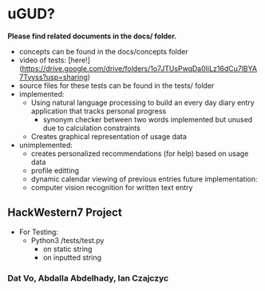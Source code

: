 # uGUD?
**Please find related documents in the docs/ folder.**
- concepts can be found in the docs/concepts folder
- video of tests: [here!] (https://drive.google.com/drive/folders/1o7JTUsPwqDa0IiLz16dCu7lBYA7Tvyss?usp=sharing) 
- source files for these tests can be found in the tests/ folder
- implemented:
    - Using natural language processing to build an every day diary entry application that tracks personal progress
        - synonym checker between two words implemented but unused due to calculation constraints
    - Creates graphical representation of usage data
- unimplemented:
    - creates personalized recommendations (for help) based on usage data
    - profile editting
    - dynamic calendar viewing of previous entries
future implementation:
    - computer vision recognition for written text entry
## HackWestern7 Project
- For Testing:
    - Python3 /tests/test.py
        - on static string
        - on inputted string
### Dat Vo, Abdalla Abdelhady, Ian Czajczyc